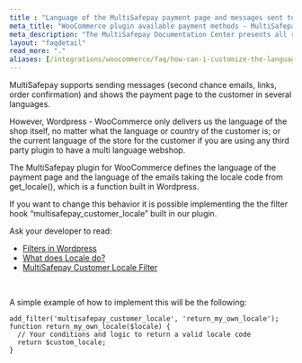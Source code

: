 ```yaml
---
title : "Language of the MultiSafepay payment page and messages sent to the customer"
meta_title: "WooCommerce plugin available payment methods - MultiSafepay Docs"
meta_description: "The MultiSafepay Documentation Center presents all relevant information about our Plugins and API. You can also find support pages for payment methods, tools and general questions as well as the contact details of our Support and Integration Teams."
layout: "faqdetail"
read_more: "."
aliases: [/integrations/woocommerce/faq/how-can-i-customize-the-language-of-payment-page-and-emails/]
---
```


MultiSafepay supports sending messages (second chance emails, links, order confirmation) and shows the payment page to the customer in several languages. 

However, Wordpress - WooCommerce only delivers us the language of the shop itself, no matter what the language or country of the customer is; or the current language of the store for the customer if you are using any third party plugin to have a multi language webshop. 

The MultiSafepay plugin for WooCommerce defines the language of the payment page and the language of the emails taking the locale code from get_locale(), which is a function built in Wordpress.

If you want to change this behavior it is possible implementing the the filter hook “multisafepay_customer_locale” built in our plugin.

Ask your developer to read:

+ [Filters in Wordpress](https://developer.wordpress.org/plugins/hooks/filters/)
+ [What does Locale do?](https://docs.multisafepay.com/faq/api/locale/)
+ [MultiSafepay Customer Locale Filter](https://github.com/MultiSafepay/WooCommerce/blob/master/src/Services/CustomerService.php#L179-L181)

&nbsp;

A simple example of how to implement this will be the following: 

``` 
add_filter('multisafepay_customer_locale', 'return_my_own_locale');
function return_my_own_locale($locale) {
  // Your conditions and logic to return a valid locale code
  return $custom_locale;
}
```
